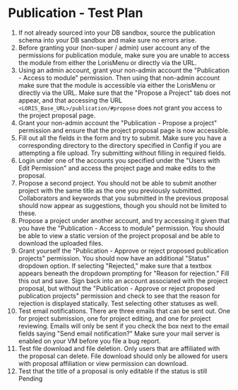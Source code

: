 # Publication - Test Plan
1. If not already sourced into your DB sandbox, source the publication 
schema into your DB sandbox and make sure no errors arise.
2. Before granting your (non-super / admin) user account any of the 
permissions for publication module, make sure you are unable to access the 
module from either the LorisMenu or directly via the URL.
3. Using an admin account, grant your non-admin account the 
"Publication - Access to module" permission. Then using that non-admin account
make sure that the module is accessible via either the LorisMenu or directly 
via the URL. Make sure that the "Propose a Project" tab does not appear, 
and that accessing the URL `<LORIS_Base_URL>/publication/#propose` 
does not grant you access to the project proposal page.
4. Grant your non-admin account the "Publication - Propose a project" permission
and ensure that the project proposal page is now accessible.
5. Fill out all the fields in the form and try to submit. Make sure you have
a corresponding directory to the directory specified in Config if you are 
attempting a file upload. Try submitting without filling in required fields.
6. Login under one of the accounts you specified under the 
"Users with Edit Permission" and access the project page and make edits to 
the proposal.
7. Propose a second project. You should not be able to submit another project 
with the same title as the one you previously submitted. Collaborators and keywords
that you submitted in the previous proposal should now appear as suggestions, though
 you should not be limited to these.
8. Propose a project under another account, and try accessing it given that you
 have the "Publication - Access to module" permission. You should be able to view
 a static version of the project proposal and be able to download the uploaded files.
9. Grant yourself the "Publication - Approve or reject proposed publication projects"
permission. You should now have an additional "Status" dropdown option. If selecting
"Rejected," make sure that a textbox appears beneath the dropdown prompting for "Reason
 for rejection." Fill this out and save. Sign back into an account associated with
 the project proposal, but without the "Publication - Approve or reject proposed 
 publication projects" permission and check to see that the reason for rejection is 
 displayed statically. Test selecting other statuses as well.
10. Test email notifications. There are three emails that can be sent out. One for
project submission, one for project editing, and one for project reviewing. Emails
will only be sent if you check the box next to the email fields saying "Send email
notification?" Make sure your mail server is enabled on your VM before you file a bug
report.
11. Test file download and file deletion. Only users that are affiliated 
with the proposal can delete. File download should only be allowed for
users with proposal affiliation or view permission can download.
12. Test that the title of a proposal is only editable if the status is still Pending 